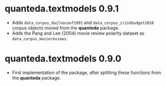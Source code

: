 # quanteda.textmodels 0.9.1

* Adds `data_corpus_dailnoconf1991` and `data_corpus_irishbudget2010` corpus objects moved from the **quanteda** package.
* Adds the Pang and Lee (2004) movie review polarity dataset as `data_corpus_moviereviews`.


# quanteda.textmodels 0.9.0

* First implementation of the package, after splitting these functions from the **quanteda** package.
